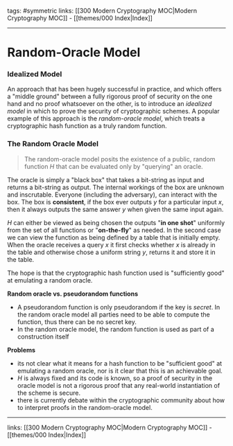 tags: #symmetric
links:  [[300 Modern Cryptography MOC|Modern Cryptography MOC]] - [[themes/000 Index|Index]]

---
# Random-Oracle Model

### Idealized Model

An approach that has been hugely successful in practice, and which offers a "middle ground" between a fully rigorous proof of security on the one hand and no proof whatsoever on the other, is to introduce an *idealized model* in which to prove the security of cryptographic schemes. A popular example of this approach is the *random-oracle model*, which treats a cryptographic hash function as a truly random function.

### The Random Oracle Model

> The random-oracle model posits the existence of a public, random function $H$ that can be evaluated only by "querying" an oracle.

The oracle is simply a "black box" that takes a bit-string as input and returns a bit-string as output. The internal workings of the box are unknown and inscrutable. Everyone (including the adversary), can interact with the box. The box is **consistent**, if the box ever outputs $y$ for a particular input $x$, then it always outputs the same answer $y$ when given the same input again.

$H$ can either be viewed as being chosen the outputs "**in one shot**" uniformly from the set of all functions or "**on-the-fly**" as needed. In the second case we can view the function as being defined by a table that is initially empty. When the oracle receives a query $x$ it first checks whether $x$ is already in the table and otherwise chose a uniform string $y$, returns it and store it in the table.

The hope is that the cryptographic hash function used is "sufficiently good" at emulating a random oracle.

**Random oracle vs. pseudorandom functions**

- A pseudorandom function is only pseudorandom if the key is *secret*. In the random oracle model all parties need to be able to compute the function, thus there can be no secret key.
- In the random oracle model, the random function is used as part of a construction itself

**Problems**

- its not clear what it means for a hash function to be "sufficient good" at emulating a random oracle, nor is it clear that this is an achievable goal.
- $H$ is always fixed and its code is known, so a proof of security in the oracle model is not a rigorous proof that any real-world instantiation of the scheme is secure.
- there is currently debate within the cryptographic community about how to interpret proofs in the random-oracle model.

---
links:  [[300 Modern Cryptography MOC|Modern Cryptography MOC]] - [[themes/000 Index|Index]]